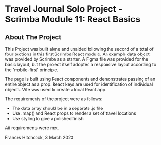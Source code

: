 # Travel Journal Solo Project - Scrimba Module 11: React Basics 

## About The Project

This Project was built alone and unaided following the second of a total of four sections in this first Scrimba React module. An example data object was provided by Scrimba as a starter. A Figma file was provided for the basic layout, but the project itself adopted a responsive layout according to the 'mobile-first' principle. 

The page is built using React components and demonstrates passing of an entire object as a prop. React keys are used for identification of individual objects. Vite was used to create a local React app.

The requirements of the project were as follows:

- The data array should be in a separate .js file
- Use .map() and React props to render a set of travel locations
- Use styling to give a polished finish

All requirements were met.

Frances Hitchcock, 3 March 2023

